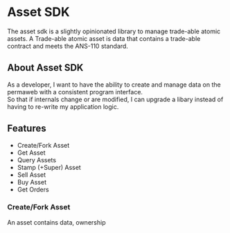 # Asset SDK

The asset sdk is a slightly opinionated library to manage trade-able atomic assets. A Trade-able atomic asset is data that contains a trade-able contract and meets the ANS-110 standard. 

## About Asset SDK

As a developer, I want to have the ability to create and manage data on the permaweb with a consistent program interface.   
So that if internals change or are modified, I can upgrade a libary instead of having to re-write my application logic.    

## Features

* Create/Fork Asset
* Get Asset
* Query Assets
* Stamp (+Super) Asset
* Sell Asset
* Buy Asset
* Get Orders

### Create/Fork Asset

An asset contains data, ownership
